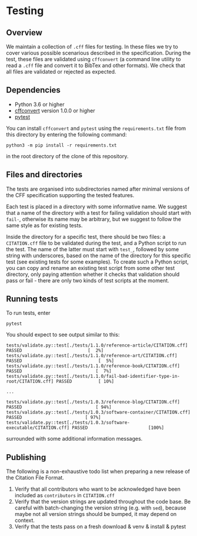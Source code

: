 # Testing 

## Overview

We maintain a collection of `.cff` files for testing. In these files we try to cover
various possible scenarious described in the specification. During the test, these
files are validated using `cffconvert` (a command line utility to read a `.cff` file
and convert it to BibTex and other formats). We check that all files are validated or
rejected as expected.

## Dependencies

- Python 3.6 or higher
- [cffconvert](https://pypi.org/project/cffconvert/) version 1.0.0 or higher
- [pytest](https://pypi.org/project/pytest/)

You can install `cffconvert` and `pytest` using the `requirements.txt` file from
this directory by entering the following command:

    python3 -m pip install -r requirements.txt

in the root directory of the clone of this repository.

## Files and directories

The tests are organised into subdirectories named after minimal versions of the CFF
specification supporting the tested features. 

Each test is placed in a directory with some informative name. We suggest that a name
of the directory with a test for failing validation should start with `fail-`, otherwise
its name may be arbitrary, but we suggest to follow the same style as for existing tests.

Inside the directory for a specific test, there should be two files: a `CITATION.cff`
file to be validated during the test, and a Python script to run the test. The name of
the latter must start with `test_`, followed by some string with underscores, based on
the name of the directory for this specific test (see existing tests for some examples).
To create such a Python script, you can copy and rename an existing test script from some
other test directory, only paying attention whether it checks that validation should
pass or fail - there are only two kinds of test scripts at the moment.

## Running tests

To run tests, enter

    pytest

You should expect to see output similar to this:

```
tests/validate.py::test[./tests/1.1.0/reference-article/CITATION.cff] PASSED                         [  2%]
tests/validate.py::test[./tests/1.1.0/reference-art/CITATION.cff] PASSED                             [  5%]
tests/validate.py::test[./tests/1.1.0/reference-book/CITATION.cff] PASSED                            [  7%]
tests/validate.py::test[./tests/1.1.0/fail-bad-identifier-type-in-root/CITATION.cff] PASSED          [ 10%]

...

tests/validate.py::test[./tests/1.0.3/reference-blog/CITATION.cff] PASSED                            [ 94%]
tests/validate.py::test[./tests/1.0.3/software-container/CITATION.cff] PASSED                        [ 97%]
tests/validate.py::test[./tests/1.0.3/software-executable/CITATION.cff] PASSED                       [100%]

```

surrounded with some additional information messages.

## Publishing

The following is a non-exhaustive todo list when preparing a new release of the Citation File Format.

1. Verify that all contributors who want to be acknowledged have been included as `contributors` in `CITATION.cff`
2. Verify that the version strings are updated throughout the code base. Be careful with batch-changing the version string
   (e.g. with `sed`), because maybe not all version strings should be bumped, it may depend on context.
3. Verify that the tests pass on a fresh download & venv & install & pytest
